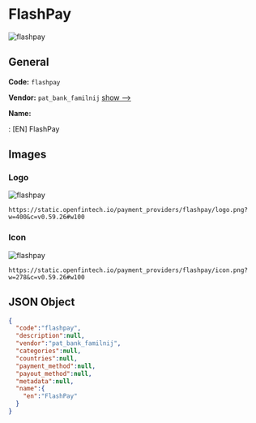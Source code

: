 
# FlashPay 
![flashpay](https://static.openfintech.io/payment_providers/flashpay/logo.png?w=400&c=v0.59.26#w100)  

## General 
 
**Code:** `flashpay` 
 
**Vendor:** `pat_bank_familnij` [show -->](/vendors/pat_bank_familnij/) 
 
**Name:** 
 
:	[EN] FlashPay 
 

## Images 

### Logo 
 
![flashpay](https://static.openfintech.io/payment_providers/flashpay/logo.png?w=400&c=v0.59.26#w100)  

```
https://static.openfintech.io/payment_providers/flashpay/logo.png?w=400&c=v0.59.26#w100
```  

### Icon 
 
![flashpay](https://static.openfintech.io/payment_providers/flashpay/icon.png?w=278&c=v0.59.26#w100)  

```
https://static.openfintech.io/payment_providers/flashpay/icon.png?w=278&c=v0.59.26#w100
```  

## JSON Object 

```json
{
  "code":"flashpay",
  "description":null,
  "vendor":"pat_bank_familnij",
  "categories":null,
  "countries":null,
  "payment_method":null,
  "payout_method":null,
  "metadata":null,
  "name":{
    "en":"FlashPay"
  }
}
```  
